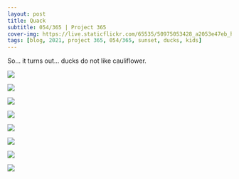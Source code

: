 ```yaml
---
layout: post
title: Quack
subtitle: 054/365 | Project 365
cover-img: https://live.staticflickr.com/65535/50975053428_a2053e47eb_h.jpg 
tags: [blog, 2021, project 365, 054/365, sunset, ducks, kids]
---
```

So... it turns out... ducks do not like cauliflower.
<p class="post-img-wrap">
  <img src="https://live.staticflickr.com/65535/50974907686_80fe087a38_h.jpg">
</p>
<p class="post-img-wrap">
  <img src="https://live.staticflickr.com/65535/50974882651_c3df056a3a_h.jpg">
</p>
<p class="post-img-wrap">
  <img src="https://live.staticflickr.com/65535/50974986307_51bdab3441_h.jpg">
</p>
<p class="post-img-wrap">
  <img src="https://live.staticflickr.com/65535/50974207398_a71e37f31a_h.jpg">
</p>
<p class="post-img-wrap">
  <img src="https://live.staticflickr.com/65535/50975053428_a2053e47eb_h.jpg">
</p>
<p class="post-img-wrap">
  <img src="https://live.staticflickr.com/65535/50975013467_48a55ffecd_h.jpg">
</p>
<p class="post-img-wrap">
  <img src="https://live.staticflickr.com/65535/50974216968_26775a5d0c_h.jpg">
</p>
<p class="post-img-wrap">
  <img src="https://live.staticflickr.com/65535/50975074488_a7bf46ac82_k.jpg">
</p>
